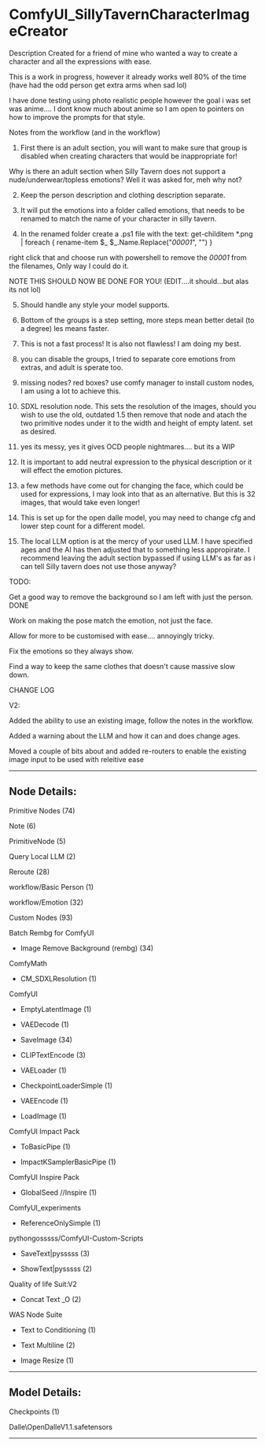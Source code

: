 # ComfyUI_SillyTavernCharacterImageCreator

Description
Created for a friend of mine who wanted a way to create a character and all the expressions with ease.



This is a work in progress, however it already works well 80% of the time (have had the odd person get extra arms when sad lol)

I have done testing using photo realistic people however the goal i was set was anime.... I dont know much about anime so I am open to pointers on how to improve the prompts for that style.



Notes from the workflow (and in the workflow)

1) First there is an adult section, you will want to make sure that group is disabled when creating characters that would be inappropriate for!

Why is there an adult section when Silly Tavern does not support a nude/underwear/topless emotions? Well it was asked for, meh why not?



2) Keep the person description and clothing description separate.



3) It will put the emotions into a folder called emotions, that needs to be renamed to match the name of your character in silly tavern.



4) In the renamed folder create a .ps1 file with the text: get-childitem *.png | foreach { rename-item $_ $_.Name.Replace("_00001_", "") }

right click that and choose run with powershell to remove the _00001_ from the filenames, Only way I could do it.

NOTE THIS SHOULD NOW BE DONE FOR YOU! (EDIT....it should...but alas its not lol)



5) Should handle any style your model supports.



6) Bottom of the groups is a step setting, more steps mean better detail (to a degree) les means faster.



7) This is not a fast process! It is also not flawless! I am doing my best.



8) you can disable the groups, I tried to separate core emotions from extras, and adult is sperate too.



9) missing nodes? red boxes? use comfy manager to install custom nodes, I am using a lot to achieve this.



10) SDXL resolution node. This sets the resolution of the images, should you wish to use the old, outdated 1.5 then remove that node and atach the two primitive nodes under it to the width and height of empty latent. set as desired.



11) yes its messy, yes it gives OCD people nightmares.... but its a WIP



12) It is important to add neutral expression to the physical description or it will effect the emotion pictures.



13) a few methods have come out for changing the face, which could be used for expressions, I may look into that as an alternative. But this is 32 images, that would take even longer!



14) This is set up for the open dalle model, you may need to change cfg and lower step count for a different model.

15) The local LLM option is at the mercy of your used LLM. I have specified ages and the AI has then adjusted that to something less appropirate. I recommend leaving the adult section bypassed if using LLM's as far as i can tell Silly tavern does not use those anyway?

TODO:

Get a good way to remove the background so I am left with just the person. DONE

Work on making the pose match the emotion, not just the face.

Allow for more to be customised with ease.... annoyingly tricky.

Fix the emotions so they always show.

Find a way to keep the same clothes that doesn't cause massive slow down.

CHANGE LOG

V2:

Added the ability to use an existing image, follow the notes in the workflow.

Added a warning about the LLM and how it can and does change ages.

Moved a couple of bits about and added re-routers to enable the existing image input to be used with releitive ease

*****************************************************
Node Details:
---------------------------------------------------
Primitive Nodes (74)

Note (6)

PrimitiveNode (5)

Query Local LLM (2)

Reroute (28)

workflow/Basic Person (1)

workflow/Emotion (32)

Custom Nodes (93)

Batch Rembg for ComfyUI

- Image Remove Background (rembg) (34)

ComfyMath

- CM_SDXLResolution (1)

ComfyUI

- EmptyLatentImage (1)

- VAEDecode (1)

- SaveImage (34)

- CLIPTextEncode (3)

- VAELoader (1)

- CheckpointLoaderSimple (1)

- VAEEncode (1)

- LoadImage (1)

ComfyUI Impact Pack

- ToBasicPipe (1)

- ImpactKSamplerBasicPipe (1)

ComfyUI Inspire Pack

- GlobalSeed //Inspire (1)

ComfyUI_experiments

- ReferenceOnlySimple (1)

pythongosssss/ComfyUI-Custom-Scripts

- SaveText|pysssss (3)

- ShowText|pysssss (2)

Quality of life Suit:V2

- Concat Text _O (2)

WAS Node Suite

- Text to Conditioning (1)

- Text Multiline (2)

- Image Resize (1)
----------------------------------------------------
Model Details:
----------------------------------------------------
Checkpoints (1)

Dalle\OpenDalleV1.1.safetensors
*****************************************************


